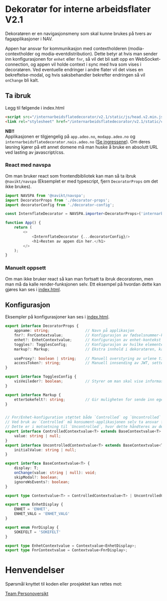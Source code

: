 # Dekoratør for interne arbeidsflater V2.1
Dekoratøren er en navigasjonsmeny som skal kunne brukes på tvers av fagapplikasjoner i NAV.

Appen har ansvar for kommunikasjon med contextholderen (modia-contextholder og modia-eventdistribution).
Dette betyr at hvis man sender inn konfigurasjonen for `enhet` eller `fnr`, så vil det bli satt opp en WebSocket-connection, 
og appen vil holde context i sync med hva som vises i decoratøren. 
Ved eventuelle endringer i andre flater vil det vises en bekreftelse-modal, og hvis saksbehandler bekrefter endringen så vil `onChange` bli kalt. 

## Ta ibruk
Legg til følgende i index.html
```html
<script src="/internarbeidsflatedecorator/v2.1/static/js/head.v2.min.js"></script>
<link rel="stylesheet" href="/internarbeidsflatedecorator/v2.1/static/css/main.css" />
```

**NB!!**  
Applikasjonen er tilgjengelig på `app.adeo.no`, `modapp.adeo.no` og `internarbeidsflatedecorator.nais.adeo.no` ([Se ingressene](../.nais/prod.yaml)).
Om deres løsning kjører på ett annet domene må man huske å bruke en absolutt URL ved lasting av javascript/css.


### React med navspa
Om man bruker react som frontendbibliotek kan man så ta ibruk `@navikt/navspa` (Eksemplet er med typescript, fjern `DecoratorProps` om det ikke brukes).
```typescript jsx
import NAVSPA from '@navikt/navspa';
import DecoratorProps from './decorator-props';
import decoratorConfig from './decorator-config';

const InternflateDecorator = NAVSPA.importer<DecoratorProps>('internarbeidsflatefs');

function App() {
    return (
        <>
            <InternflateDecorator {...decoratorConfig}/>
            <h1>Resten av appen din her.</h1>
        </>
    );
}
```

### Manuelt oppsett
Om man ikke bruker react så kan man fortsatt ta ibruk decoratoren, men man må da kalle render-funksjonen selv.
Ett eksempel på hvordan dette kan gjøres kan ses i [index.html](public/index.html).

## Konfigurasjon

Eksempler på konfigurasjoner kan ses i [index.html](public/index.html).

```typescript jsx
export interface DecoratorProps {
    appname: string;                // Navn på applikasjon
    fnr?: FnrContextvalue;          // Konfigurasjon av fødselsnummer-kontekst
    enhet?: EnhetContextvalue;      // Konfigurasjon av enhet-kontekst
    toggles?: TogglesConfig;        // Konfigurasjon av hvilke elementer som skal vises i dekoratøren
    markup?: Markup;                // Ekstra innhold i dekoratøren, kan brukes om man trenger å legge en knapp innenfor dekoratøren
    
    useProxy?: boolean | string;    // Manuell overstyring av urlene til BFFs. Gjør alle kall til relativt path hvis true, og bruker verdien som domene om satt til en string. Default: false 
    accessToken?: string;           // Manuell innsending av JWT, settes som Authorization-header. Om null sendes cookies vha credentials: 'include' 
}

export interface TogglesConfig {
    visVeileder?: boolean;          // Styrer om man skal vise informasjon om innlogget veileder
}

export interface Markup {
    etterSokefelt?: string;         // Gir muligheten for sende inn egen html som blir en del av dekoratøren
}


// Fnr/Enhet-konfiguration støttet både `Controlled` og `Uncontrolled` operasjon.
// Ved bruk av `Controlled` må konsument-applikasjonen selv ta ansvar for oppdatering av `value` etter enhver `onChange`
// Dette er i motsetning til `Uncontrolled`, hvor dette håndteres av dekoratøren. Og alt konsument-applikasjonen trenger å gjøre er å følge med på `onChange`.
export interface ControlledContextvalue<T> extends BaseContextvalue<T> {
    value: string | null;
}
export interface UncontrolledContextvalue<T> extends BaseContextvalue<T> {
    initialValue: string | null;
}

export interface BaseContextvalue<T> {
    display: T;
    onChange(value: string | null): void;
    skipModal?: boolean;
    ignoreWsEvents?: boolean;
}

export type Contextvalue<T> = ControlledContextvalue<T> | UncontrolledContextvalue<T>;

export enum EnhetDisplay {
    ENHET = 'ENHET',
    ENHET_VALG = 'ENHET_VALG'
}

export enum FnrDisplay {
    SOKEFELT = 'SOKEFELT'
}

export type EnhetContextvalue = Contextvalue<EnhetDisplay>;
export type FnrContextvalue = Contextvalue<FnrDisplay>;
```
# Henvendelser
Spørsmål knyttet til koden eller prosjektet kan rettes mot:

[Team Personoversikt](https://github.com/navikt/info-team-personoversikt)
